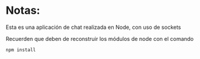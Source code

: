 # Notas:

Esta es una aplicación de chat realizada en Node, con uso de sockets 

Recuerden que deben de reconstruir los módulos de node con el comando

```
npm install
```